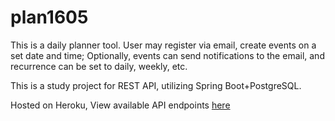 # plan1605
This is a daily planner tool. User may register via email, create events on a set date and time; Optionally, events can send notifications to the email, and recurrence can be set to daily, weekly, etc.

This is a study project for REST API, utilizing Spring Boot+PostgreSQL.

Hosted on Heroku, View available API endpoints [here](https://plan1605.herokuapp.com/swagger-ui.html)